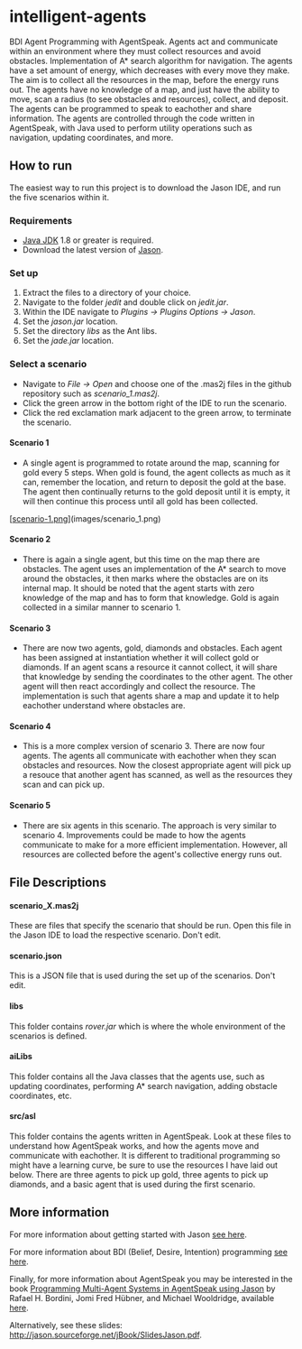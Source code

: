 # intelligent-agents
BDI Agent Programming with AgentSpeak. Agents act and communicate within an environment where they must collect resources and avoid obstacles. Implementation of A* search algorithm for navigation. The agents have a set amount of energy, which decreases with every move they make. The aim is to collect all the resources in the map, before the energy runs out. The agents have no knowledge of a map, and just have the ability to move, scan a radius (to see obstacles and resources), collect, and deposit. The agents can be programmed to speak to eachother and share information. The agents are controlled through the code written in AgentSpeak, with Java used to perform utility operations such as navigation, updating coordinates, and more.

## How to run
The easiest way to run this project is to download the Jason IDE, and run the five scenarios within it.

### Requirements
- [Java JDK](https://www.oracle.com/uk/java/technologies/javase-downloads.html) 1.8 or greater is required.
- Download the latest version of [Jason](https://sourceforge.net/projects/jason/).

### Set up
1. Extract the files to a directory of your choice.
2. Navigate to the folder *jedit* and double click on *jedit.jar*.
3. Within the IDE navigate to *Plugins -> Plugins Options -> Jason*.
4. Set the *jason.jar* location.
5. Set the directory *libs* as the Ant libs.
6. Set the *jade.jar* location.

### Select a scenario
- Navigate to *File -> Open* and choose one of the .mas2j files in the github repository such as *scenario_1.mas2j*.
- Click the green arrow in the bottom right of the IDE to run the scenario.
- Click the red exclamation mark adjacent to the green arrow, to terminate the scenario.

#### Scenario 1
- A single agent is programmed to rotate around the map, scanning for gold every 5 steps. When gold is found, the agent collects as much as it can, remember the location, and return to deposit the gold at the base. The agent then continually returns to the gold deposit until it is empty, it will then continue this process until all gold has been collected.

[[scenario-1.png](images/scenario_1.png)](images/scenario_1.png)

#### Scenario 2
- There is again a single agent, but this time on the map there are obstacles. The agent uses an implementation of the A* search to move around the obstacles, it then marks where the obstacles are on its internal map. It should be noted that the agent starts with zero knowledge of the map and has to form that knowledge. Gold is again collected in a similar manner to scenario 1.

#### Scenario 3
- There are now two agents, gold, diamonds and obstacles. Each agent has been assigned at instantiation whether it will collect gold or diamonds. If an agent scans a resource it cannot collect, it will share that knowledge by sending the coordinates to the other agent. The other agent will then react accordingly and collect the resource. The implementation is such that agents share a map and update it to help eachother understand where obstacles are.

#### Scenario 4
- This is a more complex version of scenario 3. There are now four agents. The agents all communicate with eachother when they scan obstacles and resources. Now the closest appropriate agent will pick up a resouce that another agent has scanned, as well as the resources they scan and can pick up.

#### Scenario 5
- There are six agents in this scenario. The approach is very similar to scenario 4. Improvements could be made to how the agents communicate to make for a more efficient implementation. However, all resources are collected before the agent's collective energy runs out.

## File Descriptions

#### scenario_X.mas2j
These are files that specify the scenario that should be run. Open this file in the Jason IDE to load the respective scenario. Don't edit.

#### scenario.json
This is a JSON file that is used during the set up of the scenarios. Don't edit.

#### libs
This folder contains *rover.jar* which is where the whole environment of the scenarios is defined.

#### aiLibs
This folder contains all the Java classes that the agents use, such as updating coordinates, performing A* search navigation, adding obstacle coordinates, etc.

#### src/asl
This folder contains the agents written in AgentSpeak. Look at these files to understand how AgentSpeak works, and how the agents move and communicate with eachother. It is different to traditional programming so might have a learning curve, be sure to use the resources I have laid out below. There are three agents to pick up gold, three agents to pick up diamonds, and a basic agent that is used during the first scenario.

## More information
For more information about getting started with Jason [see here](http://jason.sourceforge.net/mini-tutorial/getting-started/).

For more information about BDI (Belief, Desire, Intention) programming [see here](https://en.wikipedia.org/wiki/Belief%E2%80%93desire%E2%80%93intention_software_model).

Finally, for more information about AgentSpeak you may be interested in the book [Programming Multi-Agent Systems in AgentSpeak using Jason](https://dl.acm.org/doi/book/10.5555/1197104) by Rafael H. Bordini, Jomi Fred Hübner, and Michael Wooldridge, available [here](https://www.amazon.co.uk/Programming-Multi-agent-Systems-AgentSpeak-Technology/dp/0470029005/ref=sr_1_1?dchild=1&keywords=Programming+Multi-Agent+Systems+in+AgentSpeak+using+Jason&qid=1604889177&sr=8-1).

Alternatively, see these slides: http://jason.sourceforge.net/jBook/SlidesJason.pdf.
